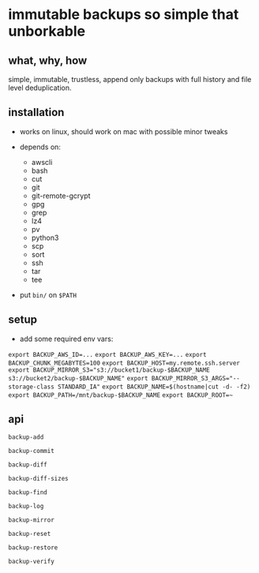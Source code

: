 # immutable backups so simple that unborkable

## what, why, how

simple, immutable, trustless, append only backups with full history and file level deduplication.

## installation

- works on linux, should work on mac with possible minor tweaks

- depends on:
  - awscli
  - bash
  - cut
  - git
  - git-remote-gcrypt
  - gpg
  - grep
  - lz4
  - pv
  - python3
  - scp
  - sort
  - ssh
  - tar
  - tee

- put `bin/` on `$PATH`

## setup

- add some required env vars:

`export BACKUP_AWS_ID=...`
`export BACKUP_AWS_KEY=...`
`export BACKUP_CHUNK_MEGABYTES=100`
`export BACKUP_HOST=my.remote.ssh.server`
`export BACKUP_MIRROR_S3="s3://bucket1/backup-$BACKUP_NAME s3://bucket2/backup-$BACKUP_NAME"`
`export BACKUP_MIRROR_S3_ARGS="--storage-class STANDARD_IA"`
`export BACKUP_NAME=$(hostname|cut -d- -f2)`
`export BACKUP_PATH=/mnt/backup-$BACKUP_NAME`
`export BACKUP_ROOT=~`


## api

`backup-add`

`backup-commit`

`backup-diff`

`backup-diff-sizes`

`backup-find`

`backup-log`

`backup-mirror`

`backup-reset`

`backup-restore`

`backup-verify`
